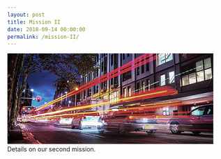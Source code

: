 ```yaml
---
layout: post
title: Mission II
date: 2018-09-14 00:00:00
permalink: /mission-II/
---
```

<span class="image featured"><img src="/images/pic03.jpg"></span>
Details on our second mission.
